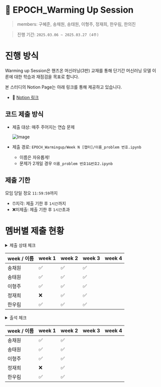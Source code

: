 # 🔅 EPOCH_Warming Up Session
> members: 구혜준, 송채원, 송태원, 이형주, 정재희, 한우림, 한의진 

> 진행 기간: `2025.03.06 ~ 2025.03.27 (4주)`

# 진행 방식
Warming up Session은 핸즈온 머신러닝(3판) 교재를 통해 단기간 머신러닝 모델 이론에 대한 학습과 재점검을 목표로 합니다.

본 스터디의 Notion Page는 아래 링크를 통해 제공하고 있습니다.

- 🔗 [Notion 링크](https://www.notion.so/Warming-Up-Session-1a90de90854f80339115eb60b8975393?pvs=4)


## 코드 제출 방식
- 제출 대상: 매주 주어지는 연습 문제

  ![Image](https://github.com/user-attachments/assets/71d97581-46f8-4d6f-a3b8-fe1f97f0ad88)

- 제출 경로: `EPOCH_Warmingup/Week N [챕터]/이름_problem 번호.ipynb`
  - 이름은 자유롭게!
  - 문제가 2개일 경우 `이름_problem 번호1&번호2.ipynb`

## 제출 기한
모임 당일 정오 `11:59:59`까지
- ⏰지각: 제출 기한 후 `1시간`까지
- ❌미제출: 제출 기한 후 `1시간`초과

# 멤버별 제출 현황
<details>
<summary>제출 상태 체크</summary>
<div markdown="1">

- 제출 완료: ✅

- 지각 제출: ⏰

- 미제출: ❌

</div>
</details>

|week / 이름|week 1|week 2|week 3|week 4|
|-------|-----|-----|-----|-----|
|송채원|✅|✅|✅| |
|송태원|✅|✅|✅| |
|이형주|✅|✅|✅| |
|정재희|❌|✅|✅| |
|한우림|✅|✅|✅| |

<details>
<summary>출석 체크</summary>
<div markdown="1">

- 출석: ✅

- 지각: ⏰

- 결석: ❌

</div>
</details>

|week / 이름|week 1|week 2|week 3|week 4|
|-------|-----|-----|-----|-----|
|송채원|✅|✅| | |
|송태원|✅|✅| | |
|이형주|✅|✅| | |
|정재희|❌|✅| | |
|한우림|✅|✅| | |
